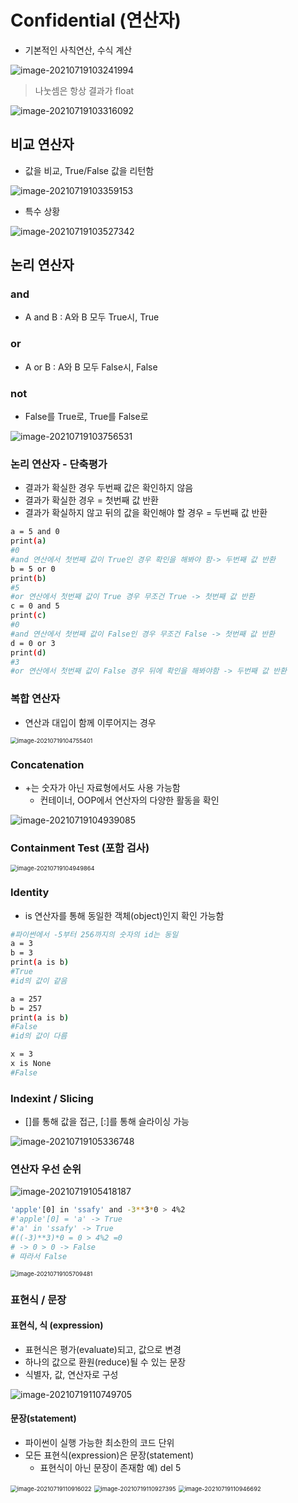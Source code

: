 # Confidential (연산자)

- 기본적인 사칙연산, 수식 계산

![image-20210719103241994](3.Confidential(연산자).assets/image-20210719103241994.png)

> 나눗셈은 항상 결과가 float

![image-20210719103316092](3.Confidential(연산자).assets/image-20210719103316092.png)



## 비교 연산자

- 값을 비교, True/False 값을 리턴함

![image-20210719103359153](3.Confidential(연산자).assets/image-20210719103359153.png)

- 특수 상황

![image-20210719103527342](3.Confidential(연산자).assets/image-20210719103527342.png)



## 논리 연산자

### and

- A and B : A와 B 모두 True시, True

### or 

- A or B : A와 B 모두 False시, False

### not

- False를 True로, True를 False로

![image-20210719103756531](3.Confidential(연산자).assets/image-20210719103756531.png)

### 논리 연산자 - 단축평가

- 결과가 확실한 경우 두번째 값은 확인하지 않음
- 결과가 확실한 경우 =  첫번째 값 반환
- 결과가 확실하지 않고 뒤의 값을 확인해야 할 경우 = 두번째 값 반환

```bash
a = 5 and 0
print(a)
#0
#and 연산에서 첫번째 값이 True인 경우 확인을 해봐야 함-> 두번째 값 반환
b = 5 or 0
print(b)
#5
#or 연산에서 첫번째 값이 True 경우 무조건 True -> 첫번째 값 반환
c = 0 and 5
print(c)
#0
#and 연산에서 첫번째 값이 False인 경우 무조건 False -> 첫번째 값 반환
d = 0 or 3
print(d)
#3
#or 연산에서 첫번째 값이 False 경우 뒤에 확인을 해봐야함 -> 두번째 값 반환
```



### 복합 연산자

- 연산과 대입이 함께 이루어지는 경우

<img src="3.Confidential(연산자).assets/image-20210719104755401.png" alt="image-20210719104755401" style="zoom: 67%;" />



### Concatenation

- +는 숫자가 아닌 자료형에서도 사용 가능함
  - 컨테이너, OOP에서 연산자의 다양한 활동을 확인 

![image-20210719104939085](3.Confidential(연산자).assets/image-20210719104939085.png)

### Containment Test (포함 검사)

<img src="3.Confidential(연산자).assets/image-20210719104949864.png" alt="image-20210719104949864" style="zoom:67%;" />

### Identity

- is 연산자를 통해 동일한 객체(object)인지 확인 가능함

```bash
#파이썬에서 -5부터 256까지의 숫자의 id는 동일
a = 3
b = 3
print(a is b)
#True
#id의 값이 같음
```

```bash
a = 257
b = 257
print(a is b)
#False
#id의 값이 다름
```

```bash
x = 3
x is None
#False
```



### Indexint / Slicing

- []를 통해 값을 접근, [:]를 통해 슬라이싱 가능

![image-20210719105336748](3.Confidential(연산자).assets/image-20210719105336748.png)



### 연산자 우선 순위

![image-20210719105418187](3.Confidential(연산자).assets/image-20210719105418187.png)

```bash
'apple'[0] in 'ssafy' and -3**3*0 > 4%2
#'apple'[0] = 'a' -> True
#'a' in 'ssafy' -> True
#((-3)**3)*0 = 0 > 4%2 =0
# -> 0 > 0 -> False
# 따라서 False
```

<img src="3.Confidential(연산자).assets/image-20210719105709481.png" alt="image-20210719105709481" style="zoom:67%;" />



### 표현식 / 문장

#### 표현식, 식 (expression)

- 표현식은 평가(evaluate)되고, 값으로 변경
- 하나의 값으로 환원(reduce)될 수 있는 문장
- 식별자, 값, 연산자로 구성

![image-20210719110749705](3.Confidential(연산자).assets/image-20210719110749705.png)

#### 문장(statement)

- 파이썬이 실행 가능한 최소한의 코드 단위
- 모든 표현식(expression)은 문장(statement)
  - 표현식이 아닌 문장이 존재함 예) del 5

<img src="3.Confidential(연산자).assets/image-20210719110916022.png" alt="image-20210719110916022" style="zoom:67%;" />

<img src="3.Confidential(연산자).assets/image-20210719110927395.png" alt="image-20210719110927395" style="zoom:67%;" />

<img src="3.Confidential(연산자).assets/image-20210719110946692.png" alt="image-20210719110946692" style="zoom:67%;" />

